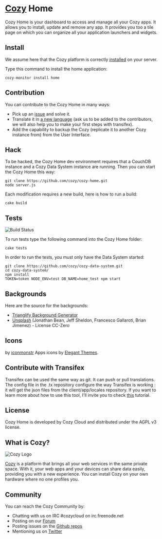# [Cozy](https://cozy.io) Home

Cozy Home is your dashboard to access and manage all your Cozy apps. It allows
you to install, update and remove any app.
It provides you too a tile page on which you can organize all your application
launchers and widgets.

## Install

We assume here that the Cozy platform is correctly [installed](https://raw.github.com/cozy/cozy-setup/gh-pages/assets/images/happycloud.png)
 on your server.

Type this command to install the home application:

    cozy-monitor install home

## Contribution

You can contribute to the Cozy Home in many ways:

* Pick up an [issue](https://github.com/cozy/cozy-home/issues?state=open) and solve it.
* Translate it in [a new language](https://www.transifex.com/cozy/cozy-home/)
  (ask us to be added to the contributors, we will also help you to make your
  first steps with transifex).
* Add the capability to backup the Cozy (replicate it to another Cozy instance
  from) from the User Interface.

## Hack

To be hacked, the Cozy Home dev environment requires that a CouchDB instance
and a Cozy Data System instance are running. Then you can start the Cozy Home
this way:

    git clone https://github.com/cozy/cozy-home.git
    node server.js

Each modification requires a new build, here is how to run a build:

    cake build

## Tests

![Build
Status](https://travis-ci.org/cozy/cozy-home.png?branch=master)

To run tests type the following command into the Cozy Home folder:

    cake tests

In order to run the tests, you must only have the Data System started:

    git clone https://github.com/cozy/cozy-data-system.git
    cd cozy-data-system/
    npm install
    TOKEN=token NODE_ENV=test DB_NAME=home_test npm start

## Backgrounds

Here are the source for the backgrounds:

* [Trianglify Background Generator](http://qrohlf.com/trianglify-generator/)
* [Unsplash](http://unsplash.com) (Jonathan Bean, Jeff Sheldon, Francesco Gallaroti, Brian Jimenez) - License CC-Zero

## Icons

by [iconmonstr](http://iconmonstr.com/)
Apps icons by [Elegant Themes](http://www.elegantthemes.com/blog/freebie-of-the-week/beautiful-flat-icons-for-free).

## Contribute with Transifex

Transifex can be used the same way as git. It can push or pull translations. The config file in the .tx repository configure the way Transifex is working : it will get the json files from the client/app/locales repository.
If you want to learn more about how to use this tool, I'll invite you to check [this](http://docs.transifex.com/introduction/) tutorial.

## License

Cozy Home is developed by Cozy Cloud and distributed under the AGPL v3 license.

## What is Cozy?

![Cozy Logo](https://raw.github.com/cozy/cozy-setup/gh-pages/assets/images/happycloud.png)

[Cozy](https://cozy.io) is a platform that brings all your web services in the
same private space.  With it, your web apps and your devices can share data
easily, providing you
with a new experience. You can install Cozy on your own hardware where no one
profiles you.

## Community

You can reach the Cozy Community by:

* Chatting with us on IRC #cozycloud on irc.freenode.net
* Posting on our [Forum](https://forum.cozy.io/)
* Posting issues on the [Github repos](https://github.com/cozy/)
* Mentioning us on [Twitter](https://twitter.com/mycozycloud)

